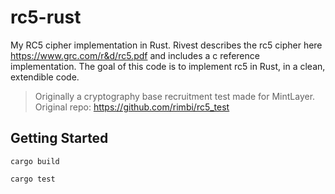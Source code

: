 # rc5-rust
My RC5 cipher implementation in Rust.
Rivest describes the rc5 cipher here https://www.grc.com/r&d/rc5.pdf and includes a c reference implementation.
The goal of this code is to implement rc5 in Rust, in a clean, extendible code.

> Originally a cryptography base recruitment test made for MintLayer. Original repo: https://github.com/rimbi/rc5_test

## Getting Started

```shell
cargo build
```

```shell
cargo test
```
